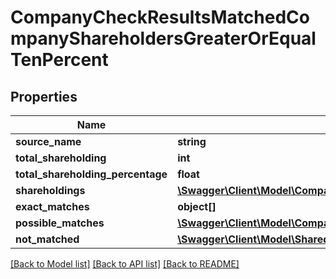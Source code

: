 # CompanyCheckResultsMatchedCompanyShareholdersGreaterOrEqualTenPercent

## Properties
Name | Type | Description | Notes
------------ | ------------- | ------------- | -------------
**source_name** | **string** |  | 
**total_shareholding** | **int** |  | 
**total_shareholding_percentage** | **float** |  | 
**shareholdings** | [**\Swagger\Client\Model\CompanyCheckResultsMatchedCompanyShareholdings[]**](CompanyCheckResultsMatchedCompanyShareholdings.md) |  | 
**exact_matches** | **object[]** |  | 
**possible_matches** | [**\Swagger\Client\Model\CompanyCheckPossibleMatch[]**](CompanyCheckPossibleMatch.md) |  | 
**not_matched** | [**\Swagger\Client\Model\SharedNotMatched**](SharedNotMatched.md) |  | 

[[Back to Model list]](../README.md#documentation-for-models) [[Back to API list]](../README.md#documentation-for-api-endpoints) [[Back to README]](../README.md)


